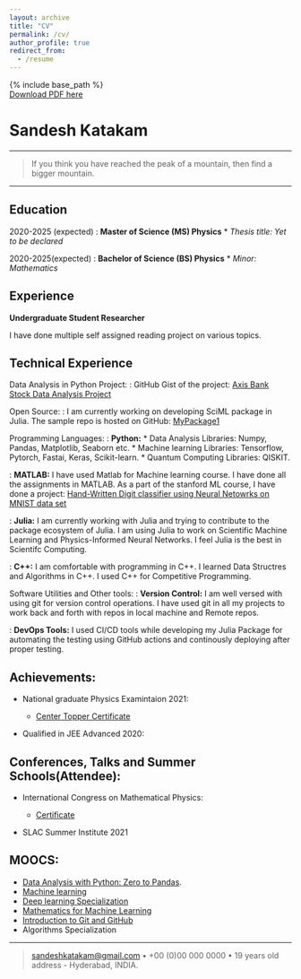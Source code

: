 ```yaml
---
layout: archive
title: "CV"
permalink: /cv/
author_profile: true
redirect_from:
  - /resume
---
```


{% include base_path %}<br />
<a href='https://www.dropbox.com/s/1tl55n9vcxv2t12/SANDESHCV%20%283%29.pdf?dl=0'>Download PDF here</a><br />


Sandesh Katakam  
============
----

>  If you think you have reached the peak of a mountain, 
>  then find a bigger mountain.

----

Education
---------

2020-2025 (expected)
:   **Master of Science (MS) Physics**
      * *Thesis title: Yet to be declared*

2020-2025(expected)
:   **Bachelor of Science (BS) Physics**
      * *Minor: Mathematics*

Experience
----------

**Undergraduate Student Researcher**

I have done multiple self assigned reading project on various topics. 


Technical Experience
--------------------

Data Analysis in Python Project:
:   GitHub Gist of the project: [Axis Bank Stock Data Analysis Project](https://gist.github.com/sandeshkatakam/891945502c6e0914ebb0436f0029971b)  



Open Source:
:   I am currently working on developing SciML package in Julia. The sample repo is hosted on GitHub: [MyPackage1](https://github.com/sandeshkatakam/MyPackage1)  


Programming Languages: 
:   **Python:**
    * Data Analysis Libraries: Numpy, Pandas, Matplotlib, Seaborn etc.
    * Machine learning Libraries: Tensorflow, Pytorch, Fastai, Keras, Scikit-learn.
    * Quantum Computing Libraries: QISKIT.

:   **MATLAB:** I have used Matlab for Machine learning course. I have done all the assignments in MATLAB. As a part of the stanford ML course, I have done a project: 
    [Hand-Written Digit classifier using Neural Netowrks on MNIST data set](https://github.com/sandeshkatakam/coursera-Machine-Learning-Assignments/tree/main/ex4-Handwritten_digit_classifier)

:   **Julia:** I am currently working with Julia and trying to contribute to the package ecosystem of Julia. I am using Julia to work on Scientific Machine Learning and Physics-Informed Neural Networks. I feel Julia is the best in Scientifc Computing.

:   **C++:**  I am comfortable with programming in C++. I learned Data Structres and Algorithms in C++. I used C++ for Competitive Programming.

Software Utilities and Other tools:
:   **Version Control:** I am well versed with using git for version control operations. I have used git in all my projects to work back and forth with repos in local machine and Remote repos.

:   **DevOps Tools:** I used CI/CD tools while developing my Julia Package for automating the testing using GitHub actions and continously deploying after proper testing.

[ref]: https://github.com/githubuser/superlongprojectname

Achievements:
----------------------------------------

* National graduate Physics Examintaion 2021:  
  * [Center Topper Certificate](https://drive.google.com/file/d/1T1zBHhxItLTdXpi7-AffbiSNcM0oltBV/view?usp=sharing)  

* Qualified in JEE Advanced 2020:  

Conferences, Talks and Summer Schools(Attendee):
----------------------------------------

* International Congress on Mathematical Physics:
  * [Certificate](https://drive.google.com/file/d/1bEbMV4FJnXpocoT2GSPFEhWP8e5emywi/view?usp=sharing)  

* SLAC Summer Institute 2021

MOOCS:
----------
* [Data Analysis with Python: Zero to Pandas](https://drive.google.com/file/d/1Y3-A7VCPIkVyOlYTC4-Acf5VD_9JJH_L/view?usp=sharing).
* [Machine learning](https://drive.google.com/file/d/1Giafic7qIe1O4UcWVz3ueT-lvrx-s-8D/view?usp=sharing) 
* [Deep learning Specialization](https://drive.google.com/file/d/1GKMuHj2QSULztLGGQVW41qXAxUIw2G4v/view?usp=sharing)
* [Mathematics for Machine Learning](https://drive.google.com/file/d/19BvOhxBM0JO2UcSMG67bxlYVSE2Y3mKE/view?usp=sharing)
* [Introduction to Git and GitHub](https://drive.google.com/file/d/16-tCWsHgVi0UXp5KuAk-ClImJ2UyEwTU/view?usp=sharing)
* Algorithms Specialization



----

> <sandeshkatakam@gmail.com> • +00 (0)00 000 0000 • 19 years old\
> address - Hyderabad, INDIA.
